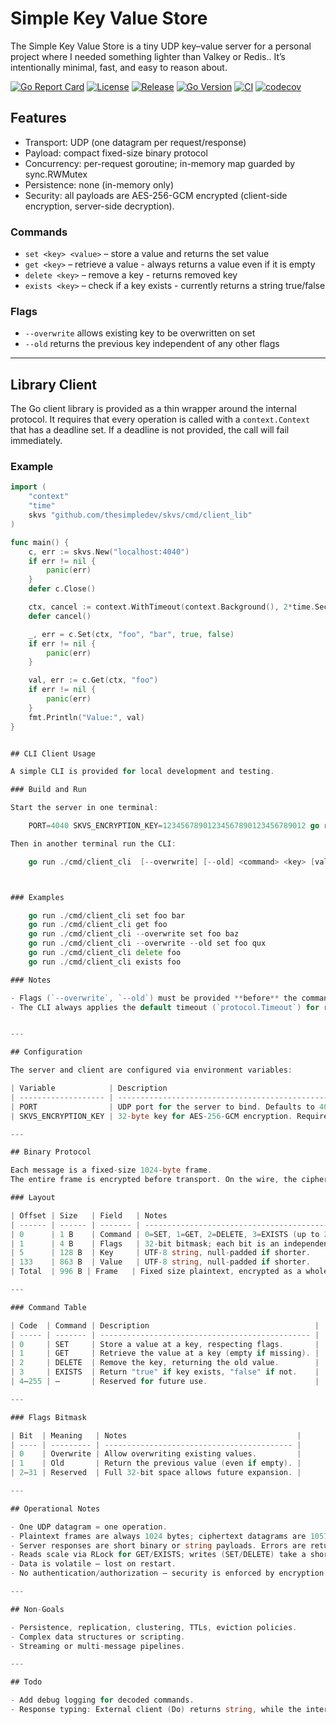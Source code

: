 # Simple Key Value Store

The Simple Key Value Store is a tiny UDP key–value server for a personal project where I needed something lighter than Valkey or Redis.. It’s intentionally minimal, fast, and easy to reason about.

[![Go Report Card](https://goreportcard.com/badge/github.com/thesimpledev/skvs)](https://goreportcard.com/report/github.com/thesimpledev/skvs)
[![License](https://img.shields.io/github/license/thesimpledev/skvs)](https://github.com/thesimpledev/skvs/blob/master/LICENSE)
[![Release](https://img.shields.io/github/v/release/thesimpledev/skvs)](https://github.com/thesimpledev/skvs/releases)
[![Go Version](https://img.shields.io/github/go-mod/go-version/thesimpledev/skvs)](https://github.com/thesimpledev/skvs)
[![CI](https://github.com/thesimpledev/skvs/actions/workflows/ci.yml/badge.svg)](https://github.com/thesimpledev/skvs/actions)
[![codecov](https://codecov.io/gh/thesimpledev/skvs/branch/master/graph/badge.svg)](https://codecov.io/gh/thesimpledev/skvs)


## Features

- Transport: UDP (one datagram per request/response)
- Payload: compact fixed-size binary protocol
- Concurrency: per-request goroutine; in-memory map guarded by sync.RWMutex
- Persistence: none (in-memory only)
- Security: all payloads are AES-256-GCM encrypted (client-side encryption, server-side decryption).

### Commands

- `set <key> <value>` – store a value and returns the set value
- `get <key>` – retrieve a value - always returns a value even if it is empty
- `delete <key>` – remove a key - returns removed key
- `exists <key>` – check if a key exists - currently returns a string true/false

### Flags

- `--overwrite` allows existing key to be overwritten on set
- `--old` returns the previous key independent of any other flags

---

## Library Client

The Go client library is provided as a thin wrapper around the internal protocol.
It requires that every operation is called with a `context.Context` that has a deadline set.
If a deadline is not provided, the call will fail immediately.

### Example

```go
import (
    "context"
    "time"
    skvs "github.com/thesimpledev/skvs/cmd/client_lib"
)

func main() {
    c, err := skvs.New("localhost:4040")
    if err != nil {
        panic(err)
    }
    defer c.Close()

    ctx, cancel := context.WithTimeout(context.Background(), 2*time.Second)
    defer cancel()

    _, err = c.Set(ctx, "foo", "bar", true, false)
    if err != nil {
        panic(err)
    }

    val, err := c.Get(ctx, "foo")
    if err != nil {
        panic(err)
    }
    fmt.Println("Value:", val)
}


## CLI Client Usage

A simple CLI is provided for local development and testing.

### Build and Run

Start the server in one terminal:

    PORT=4040 SKVS_ENCRYPTION_KEY=12345678901234567890123456789012 go run ./cmd/server

Then in another terminal run the CLI:

    go run ./cmd/client_cli  [--overwrite] [--old] <command> <key> [value]



### Examples

    go run ./cmd/client_cli set foo bar
    go run ./cmd/client_cli get foo
    go run ./cmd/client_cli --overwrite set foo baz
    go run ./cmd/client_cli --overwrite --old set foo qux
    go run ./cmd/client_cli delete foo
    go run ./cmd/client_cli exists foo

### Notes

- Flags (`--overwrite`, `--old`) must be provided **before** the command due to Gos stdlib `flag` package parsing rules.
- The CLI always applies the default timeout (`protocol.Timeout`) for requests.


---

## Configuration

The server and client are configured via environment variables:

| Variable            | Description                                        | Notes                          |
| ------------------- | -------------------------------------------------- | ------------------------------ |
| PORT                | UDP port for the server to bind. Defaults to 4040. | Must be numeric.               |
| SKVS_ENCRYPTION_KEY | 32-byte key for AES-256-GCM encryption. Required.  | Must be exactly 32 bytes long. |

---

## Binary Protocol

Each message is a fixed-size 1024-byte frame.
The entire frame is encrypted before transport. On the wire, the ciphertext size is 996 + nonce (12) + tag (16) = 1024 bytes.

### Layout

| Offset | Size   | Field   | Notes                                               |
| ------ | ------ | ------- | --------------------------------------------------- |
| 0      | 1 B    | Command | 0=SET, 1=GET, 2=DELETE, 3=EXISTS (up to 256 total). |
| 1      | 4 B    | Flags   | 32-bit bitmask; each bit is an independent toggle.  |
| 5      | 128 B  | Key     | UTF-8 string, null-padded if shorter.               |
| 133    | 863 B  | Value   | UTF-8 string, null-padded if shorter.               |
| Total  | 996 B | Frame   | Fixed size plaintext, encrypted as a whole.         |

---

### Command Table

| Code  | Command | Description                                     |
| ----- | ------- | ----------------------------------------------- |
| 0     | SET     | Store a value at a key, respecting flags.       |
| 1     | GET     | Retrieve the value at a key (empty if missing). |
| 2     | DELETE  | Remove the key, returning the old value.        |
| 3     | EXISTS  | Return "true" if key exists, "false" if not.    |
| 4–255 | —       | Reserved for future use.                        |

---

### Flags Bitmask

| Bit  | Meaning   | Notes                                      |
| ---- | --------- | ------------------------------------------ |
| 0    | Overwrite | Allow overwriting existing values.         |
| 1    | Old       | Return the previous value (even if empty). |
| 2–31 | Reserved  | Full 32-bit space allows future expansion. |

---

## Operational Notes

- One UDP datagram = one operation.
- Plaintext frames are always 1024 bytes; ciphertext datagrams are 1057 bytes.
- Server responses are short binary or string payloads. Errors are returned as generic "ERROR: failed to process message".
- Reads scale via RLock for GET/EXISTS; writes (SET/DELETE) take a short exclusive Lock.
- Data is volatile — lost on restart.
- No authentication/authorization — security is enforced by encryption only.

---

## Non-Goals

- Persistence, replication, clustering, TTLs, eviction policies.
- Complex data structures or scripting.
- Streaming or multi-message pipelines.

---

## Todo

- Add debug logging for decoded commands.
- Response typing: External client (Do) returns string, while the internal client returns []byte. May want to address


```
